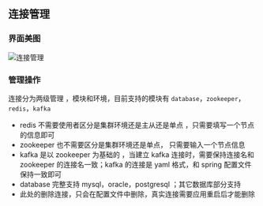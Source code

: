 ## 连接管理

### 界面美图 

![连接管理](C:\Users\091795960\Desktop\sanritools2.0\连接管理.png)

### 管理操作

连接分为两级管理 ，模块和环境，目前支持的模块有 `database`，`zookeeper`，`redis`，`kafka`

* redis 不需要使用者区分是集群环境还是主从还是单点 ，只需要填写一个节点的信息即可
* zookeeper 也不需要区分是集群环境还是单点， 只需要输入一个节点信息
* kafka 是以 zookeeper 为基础的 ，当建立 kafka 连接时，需要保持连接名和 zookeeper 的连接名一致；kafka 的连接是 yaml 格式，和 spring 配置文件保持一致即可
* database 完整支持 mysql，oracle，postgresql ；其它数据库部分支持
* 此处的删除连接，只会在配置文件中删除，真实连接需要应用重启后才能删除

